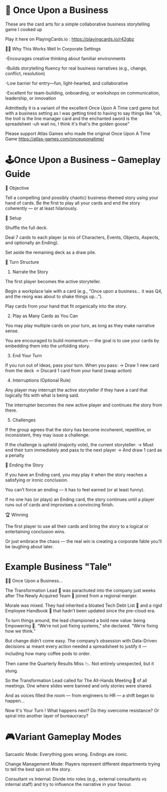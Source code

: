 📖 Once Upon a Business
========================
These are the card arts for a simple collaborative business storytelling game I cooked up

Play it here on PlayingCards.io : https://playingcards.io/r42gbz

🧑‍💼 Why This Works Well In Corporate Settings

-Encourages creative thinking about familiar environments

-Builds storytelling fluency for real business narratives (e.g., change, conflict, resolution)

-Low barrier for entry—fun, light-hearted, and collaborative

-Excellent for team-building, onboarding, or workshops on communication, leadership, or innovation

Admittedly it is a variant of the excellent Once Upon A Time card game but with a business setting as I was getting tired to having to say things like "ok, the troll is the line manager card and the enchanted sword is the spreadsheet -uh wait no, I think it's that's the golden goose"

Please support Atlas Games who made the original Once Upon A Time Game https://atlas-games.com/onceuponatime/

🕹️Once Upon a Business – Gameplay Guide
=========================================
🎯 Objective

Tell a compelling (and possibly chaotic) business-themed story using your hand of cards. Be the first to play all your cards and end the story coherently — or at least hilariously.

🧩 Setup

Shuffle the full deck.

Deal 7 cards to each player (a mix of Characters, Events, Objects, Aspects, and optionally an Ending).

Set aside the remaining deck as a draw pile.

🔄 Turn Structure

1) Narrate the Story

The first player becomes the active storyteller.

Begin a workplace tale with a card (e.g., “Once upon a business... it was Q4, and the reorg was about to shake things up...”).

Play cards from your hand that fit organically into the story.

2) Play as Many Cards as You Can

You may play multiple cards on your turn, as long as they make narrative sense.

You are encouraged to build momentum — the goal is to use your cards by embedding them into the unfolding story.

3) End Your Turn

If you run out of ideas, pass your turn. When you pass:
→ Draw 1 new card from the deck
→ Discard 1 card from your hand (swap action)

4) Interruptions (Optional Rule)

Any player may interrupt the active storyteller if they have a card that logically fits with what is being said.

The interrupter becomes the new active player and continues the story from there.

5) Challenges

If the group agrees that the story has become incoherent, repetitive, or inconsistent, they may issue a challenge.

If the challenge is upheld (majority vote), the current storyteller:
→ Must end their turn immediately and pass to the next player
→ And draw 1 card as a penalty

🏁 Ending the Story

If you have an Ending card, you may play it when the story reaches a satisfying or ironic conclusion.

You can’t force an ending — it has to feel earned (or at least funny).

If no one has (or plays) an Ending card, the story continues until a player runs out of cards and improvises a convincing finish.

🏆 Winning

The first player to use all their cards and bring the story to a logical or entertaining conclusion wins.

Or just embrace the chaos — the real win is creating a corporate fable you’ll be laughing about later.

Example Business "Tale"
=======================

🧑‍💼 Once Upon a Business...

The Transformation Lead 🔄 was parachuted into the company just weeks after The Newly Acquired Team 🤝 joined from a regional merger.

Morale was mixed. They had inherited a bloated Tech Debt List 🧱 and a rigid Employee Handbook 📘 that hadn’t been updated since the pre-cloud era.

To turn things around, the lead championed a bold new value: being Empowering 💪. “We’re not just fixing systems,” she declared. “We’re fixing how we think.”

But change didn’t come easy. The company’s obsession with Data-Driven decisions 📊 meant every action needed a spreadsheet to justify it — including how many coffee pods to order.

Then came the Quarterly Results Miss 📉. Not entirely unexpected, but it stung.

So the Transformation Lead called for The All-Hands Meeting 📣 of all meetings. One where slides were banned and only stories were shared.

And as voices filled the room — from engineers to HR — a shift began to happen...

Now It's Your Turn ! What happens next? Do they overcome resistance? Or spiral into another layer of bureaucracy?


🎮Variant Gameplay Modes
=========================
Sarcastic Mode: Everything goes wrong. Endings are ironic.

Change Management Mode: Players represent different departments trying to tell the best spin on the story.

Consultant vs Internal: Divide into roles (e.g., external consultants vs internal staff) and try to influence the narrative in your favour.
